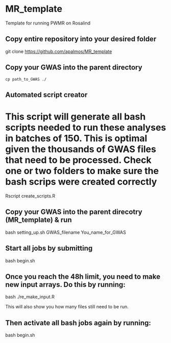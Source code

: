 # MR_template
Template for running PWMR on Rosalind

## Copy entire repository into your desired folder
git clone https://github.com/apalmos/MR_template

## Copy your GWAS into the parent directory
```
cp path_to_GWAS ./
```

## Automated script creator
# This script will generate all bash scripts needed to run these analyses in batches of 150. This is optimal given the thousands of GWAS files that need to be processed. Check one or two folders to make sure the bash scrips were created correctly
Rscript create_scripts.R

## Copy your GWAS into the parent direcotry (MR_template) & run
bash setting_up.sh GWAS_filename You_name_for_GWAS

## Start all jobs by submitting
bash begin.sh

## Once you reach the 48h limit, you need to make new input arrays. Do this by running:
bash ./re_make_input.R

This will also show you how many files still need to be run.

## Then activate all bash jobs again by running:
bash begin.sh
